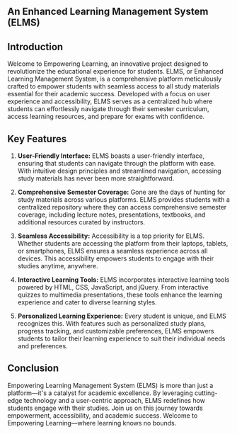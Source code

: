 ## An Enhanced Learning Management System (ELMS)

## Introduction
Welcome to Empowering Learning, an innovative project designed to revolutionize the educational experience for students. ELMS, or Enhanced Learning Management System, is a comprehensive platform meticulously crafted to empower students with seamless access to all study materials essential for their academic success. Developed with a focus on user experience and accessibility, ELMS serves as a centralized hub where students can effortlessly navigate through their semester curriculum, access learning resources, and prepare for exams with confidence.

## Key Features
1. **User-Friendly Interface:** ELMS boasts a user-friendly interface, ensuring that students can navigate through the platform with ease. With intuitive design principles and streamlined navigation, accessing study materials has never been more straightforward.

2. **Comprehensive Semester Coverage:** Gone are the days of hunting for study materials across various platforms. ELMS provides students with a centralized repository where they can access comprehensive semester coverage, including lecture notes, presentations, textbooks, and additional resources curated by instructors.

3. **Seamless Accessibility:** Accessibility is a top priority for ELMS. Whether students are accessing the platform from their laptops, tablets, or smartphones, ELMS ensures a seamless experience across all devices. This accessibility empowers students to engage with their studies anytime, anywhere.

4. **Interactive Learning Tools:** ELMS incorporates interactive learning tools powered by HTML, CSS, JavaScript, and jQuery. From interactive quizzes to multimedia presentations, these tools enhance the learning experience and cater to diverse learning styles.

5. **Personalized Learning Experience:** Every student is unique, and ELMS recognizes this. With features such as personalized study plans, progress tracking, and customizable preferences, ELMS empowers students to tailor their learning experience to suit their individual needs and preferences.

## Conclusion
Empowering Learning Management System (ELMS) is more than just a platform—it's a catalyst for academic excellence. By leveraging cutting-edge technology and a user-centric approach, ELMS redefines how students engage with their studies. Join us on this journey towards empowerment, accessibility, and academic success. Welcome to Empowering Learning—where learning knows no bounds.
